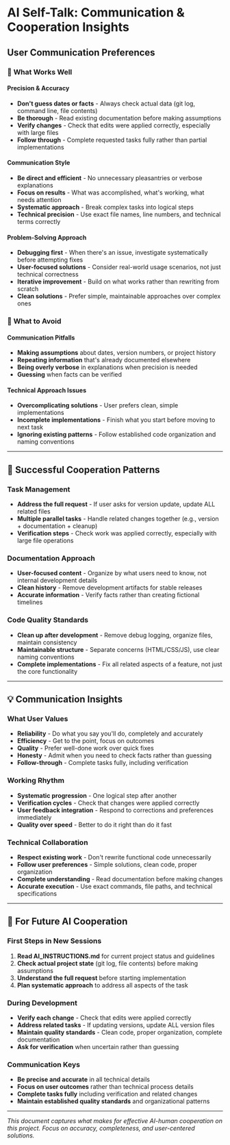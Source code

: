 # AI Self-Talk: Communication & Cooperation Insights

## User Communication Preferences

### 🎯 **What Works Well**

#### **Precision & Accuracy**
- **Don't guess dates or facts** - Always check actual data (git log, command line, file contents)
- **Be thorough** - Read existing documentation before making assumptions
- **Verify changes** - Check that edits were applied correctly, especially with large files
- **Follow through** - Complete requested tasks fully rather than partial implementations

#### **Communication Style**
- **Be direct and efficient** - No unnecessary pleasantries or verbose explanations
- **Focus on results** - What was accomplished, what's working, what needs attention
- **Systematic approach** - Break complex tasks into logical steps
- **Technical precision** - Use exact file names, line numbers, and technical terms correctly

#### **Problem-Solving Approach**
- **Debugging first** - When there's an issue, investigate systematically before attempting fixes
- **User-focused solutions** - Consider real-world usage scenarios, not just technical correctness
- **Iterative improvement** - Build on what works rather than rewriting from scratch
- **Clean solutions** - Prefer simple, maintainable approaches over complex ones

### 🚫 **What to Avoid**

#### **Communication Pitfalls**
- **Making assumptions** about dates, version numbers, or project history
- **Repeating information** that's already documented elsewhere
- **Being overly verbose** in explanations when precision is needed
- **Guessing** when facts can be verified

#### **Technical Approach Issues**
- **Overcomplicating solutions** - User prefers clean, simple implementations
- **Incomplete implementations** - Finish what you start before moving to next task
- **Ignoring existing patterns** - Follow established code organization and naming conventions

---

## 🤝 **Successful Cooperation Patterns**

### **Task Management**
- **Address the full request** - If user asks for version update, update ALL related files
- **Multiple parallel tasks** - Handle related changes together (e.g., version + documentation + cleanup)
- **Verification steps** - Check work was applied correctly, especially with large file operations

### **Documentation Approach**
- **User-focused content** - Organize by what users need to know, not internal development details
- **Clean history** - Remove development artifacts for stable releases
- **Accurate information** - Verify facts rather than creating fictional timelines

### **Code Quality Standards**
- **Clean up after development** - Remove debug logging, organize files, maintain consistency
- **Maintainable structure** - Separate concerns (HTML/CSS/JS), use clear naming conventions
- **Complete implementations** - Fix all related aspects of a feature, not just the core functionality

---

## 💡 **Communication Insights**

### **What User Values**
- **Reliability** - Do what you say you'll do, completely and accurately
- **Efficiency** - Get to the point, focus on outcomes
- **Quality** - Prefer well-done work over quick fixes
- **Honesty** - Admit when you need to check facts rather than guessing
- **Follow-through** - Complete tasks fully, including verification

### **Working Rhythm**
- **Systematic progression** - One logical step after another
- **Verification cycles** - Check that changes were applied correctly
- **User feedback integration** - Respond to corrections and preferences immediately
- **Quality over speed** - Better to do it right than do it fast

### **Technical Collaboration**
- **Respect existing work** - Don't rewrite functional code unnecessarily
- **Follow user preferences** - Simple solutions, clean code, proper organization
- **Complete understanding** - Read documentation before making changes
- **Accurate execution** - Use exact commands, file paths, and technical specifications

---

## 🎯 **For Future AI Cooperation**

### **First Steps in New Sessions**
1. **Read AI_INSTRUCTIONS.md** for current project status and guidelines
2. **Check actual project state** (git log, file contents) before making assumptions
3. **Understand the full request** before starting implementation
4. **Plan systematic approach** to address all aspects of the task

### **During Development**
- **Verify each change** - Check that edits were applied correctly
- **Address related tasks** - If updating versions, update ALL version files
- **Maintain quality standards** - Clean code, proper organization, complete documentation
- **Ask for verification** when uncertain rather than guessing

### **Communication Keys**
- **Be precise and accurate** in all technical details
- **Focus on user outcomes** rather than technical process details
- **Complete tasks fully** including verification and related changes
- **Maintain established quality standards** and organizational patterns

---

*This document captures what makes for effective AI-human cooperation on this project. Focus on accuracy, completeness, and user-centered solutions.* 